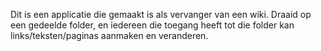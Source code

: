 Dit is een applicatie die gemaakt is als vervanger van een wiki.
Draaid op een gedeelde folder, en iedereen die toegang heeft tot die folder kan links/teksten/paginas aanmaken en veranderen.
